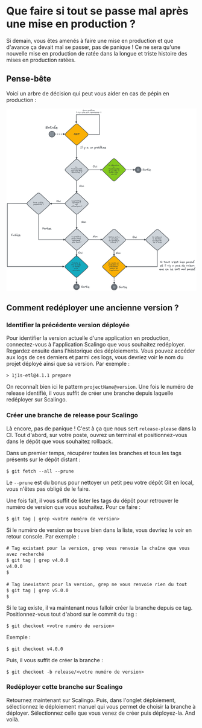 # Que faire si tout se passe mal après une mise en production ?

Si demain, vous êtes amenés à faire une mise en production et que d'avance ça devait mal se passer, pas de panique ! 
Ce ne sera qu'une nouvelle mise en production de ratée dans la longue et triste histoire des mises en production ratées.

## Pense-bête

Voici un arbre de décision qui peut vous aider en cas de pépin en production :

![Decisionnal Tree](../assets/decisional-tree-mep.png)

## Comment redéployer une ancienne version ?

### Identifier la précédente version déployée

Pour identifier la version actuelle d'une application en production, connectez-vous à l'application Scalingo que vous 
souhaitez redéployer. Regardez ensuite dans l'historique des déploiements. Vous pouvez accéder aux logs de ces derniers 
et parmi ces logs, vous devriez voir le nom du projet déployé ainsi que sa version. Par exemple :

```shell
> 1j1s-etl@4.1.1 prepare
```

On reconnaît bien ici le pattern `projectName@version`. Une fois le numéro de release identifié, il vous suffit de créer
 une branche depuis laquelle redéployer sur Scalingo.

### Créer une branche de release pour Scalingo

Là encore, pas de panique ! C'est à ça que nous sert `release-please` dans la CI. Tout d'abord, sur votre poste, ouvrez 
un terminal et positionnez-vous dans le dépôt que vous souhaitez rollback.

Dans un premier temps, récupérer toutes les branches et tous les tags présents sur le dépôt distant :

```shell
$ git fetch --all --prune
```

Le `--prune` est du bonus pour nettoyer un petit peu votre dépôt Git en local, vous n'êtes pas obligé de le faire.

Une fois fait, il vous suffit de lister les tags du dépôt pour retrouver le numéro de version que vous souhaitez. Pour 
ce faire :

```shell
$ git tag | grep <votre numéro de version>
```

Si le numéro de version se trouve bien dans la liste, vous devriez le voir en retour console. Par exemple :

```shell
# Tag existant pour la version, grep vous renvoie la chaîne que vous avez recherché
$ git tag | grep v4.0.0
v4.0.0
$

# Tag inexistant pour la version, grep ne vous renvoie rien du tout
$ git tag | grep v5.0.0
$
```

Si le tag existe, il va maintenant nous falloir créer la branche depuis ce tag. Positionnez-vous tout d'abord sur le 
commit du tag :

```shell
$ git checkout <votre numéro de version>
```

Exemple :

```shell
$ git checkout v4.0.0
```

Puis, il vous suffit de créer la branche :

```shell
$ git checkout -b release/<votre numéro de version>
```

### Redéployer cette branche sur Scalingo

Retournez maintenant sur Scalingo. Puis, dans l'onglet déploiement, sélectionnez le déploiement manuel qui vous permet 
de choisir la branche à déployer. Sélectionnez celle que vous venez de créer puis déployez-la. And voilà.
